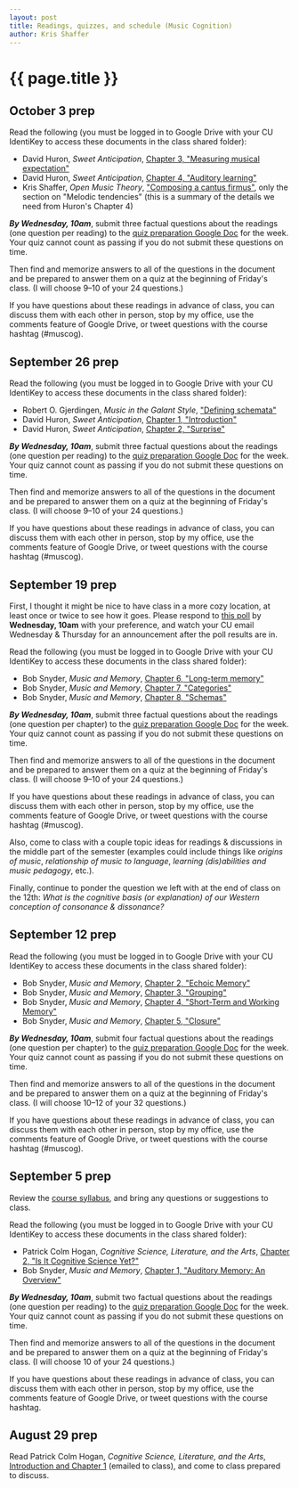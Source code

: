 ```yaml
---
layout: post
title: Readings, quizzes, and schedule (Music Cognition)
author: Kris Shaffer
---
```


# {{ page.title }}

## October 3 prep

Read the following (you must be logged in to Google Drive with your CU IdentiKey to access these documents in the class shared folder):

- David Huron, *Sweet Anticipation*, [Chapter 3, "Measuring musical expectation"](https://drive.google.com/a/colorado.edu/file/d/0B9o4hmKNoi6cZnhZN3ltRFBvNUE/edit?usp=sharing)  
- David Huron, *Sweet Anticipation*, [Chapter 4, "Auditory learning"](https://drive.google.com/a/colorado.edu/file/d/0B9o4hmKNoi6cSjBScVpSSUtYd1U/edit?usp=sharing)  
- Kris Shaffer, *Open Music Theory*, ["Composing a cantus firmus"](http://openmusictheory.com/cantusFirmus.html), only the section on "Melodic tendencies" (this is a summary of the details we need from Huron's Chapter 4)

***By Wednesday, 10am***, submit three factual questions about the readings (one question per reading) to the [quiz preparation Google Doc](https://docs.google.com/a/colorado.edu/document/d/137vVmcydFQRnPry3DEdaQOuWQgFmSGEUkzSBfQZrwq8/edit?usp=sharing) for the week. Your quiz cannot count as passing if you do not submit these questions on time. 

Then find and memorize answers to all of the questions in the document and be prepared to answer them on a quiz at the beginning of Friday's class. (I will choose 9–10 of your 24 questions.)

If you have questions about these readings in advance of class, you can discuss them with each other in person, stop by my office, use the comments feature of Google Drive, or tweet questions with the course hashtag (#muscog).

## September 26 prep

Read the following (you must be logged in to Google Drive with your CU IdentiKey to access these documents in the class shared folder):

- Robert O. Gjerdingen, *Music in the Galant Style*, ["Defining schemata"](https://drive.google.com/a/colorado.edu/file/d/0B9o4hmKNoi6caHZNakRXTktScU0/edit?usp=sharing)  
- David Huron, *Sweet Anticipation*, [Chapter 1, "Introduction"](https://drive.google.com/a/colorado.edu/file/d/0B9o4hmKNoi6cT093OW1DdlIyejQ/edit?usp=sharing)  
- David Huron, *Sweet Anticipation*, [Chapter 2, "Surprise"](https://drive.google.com/a/colorado.edu/file/d/0B9o4hmKNoi6cU3J1aVVtV2RUTkk/edit?usp=sharing)  

***By Wednesday, 10am***, submit three factual questions about the readings (one question per reading) to the [quiz preparation Google Doc](https://docs.google.com/a/colorado.edu/document/d/1cWLhDOFoOXCuVcMvd3c9_rFTJpFanZ0FAAgPdINq7Nk/edit?usp=sharing) for the week. Your quiz cannot count as passing if you do not submit these questions on time. 

Then find and memorize answers to all of the questions in the document and be prepared to answer them on a quiz at the beginning of Friday's class. (I will choose 9–10 of your 24 questions.)

If you have questions about these readings in advance of class, you can discuss them with each other in person, stop by my office, use the comments feature of Google Drive, or tweet questions with the course hashtag (#muscog).


## September 19 prep

First, I thought it might be nice to have class in a more cozy location, at least once or twice to see how it goes. Please respond to [this poll](https://docs.google.com/a/colorado.edu/forms/d/1wNc302IqO_85xnkhEbhMECHReaXDjfBx5qB4HMSA-EQ/viewform) by **Wednesday, 10am** with your preference, and watch your CU email Wednesday & Thursday for an announcement after the poll results are in.

Read the following (you must be logged in to Google Drive with your CU IdentiKey to access these documents in the class shared folder):

- Bob Snyder, *Music and Memory*, [Chapter 6, "Long-term memory"](https://drive.google.com/a/colorado.edu/file/d/0B9o4hmKNoi6cNjlrY2JKY3JlV0E/edit?usp=sharing)  
- Bob Snyder, *Music and Memory*, [Chapter 7, "Categories"](https://drive.google.com/a/colorado.edu/file/d/0B9o4hmKNoi6cTnBfa1NCSVctaHM/edit?usp=sharing)  
- Bob Snyder, *Music and Memory*, [Chapter 8, "Schemas"](https://drive.google.com/a/colorado.edu/file/d/0B9o4hmKNoi6cTzRqZVphaUlRVDA/edit?usp=sharing)  

***By Wednesday, 10am***, submit three factual questions about the readings (one question per chapter) to the [quiz preparation Google Doc](https://docs.google.com/a/colorado.edu/document/d/144vgL_LnmnsuNkM1Jldv-Q0ShmVMZ0ZNfC81coV8Sl4/edit?usp=sharing) for the week. Your quiz cannot count as passing if you do not submit these questions on time. 

Then find and memorize answers to all of the questions in the document and be prepared to answer them on a quiz at the beginning of Friday's class. (I will choose 9–10 of your 24 questions.)

If you have questions about these readings in advance of class, you can discuss them with each other in person, stop by my office, use the comments feature of Google Drive, or tweet questions with the course hashtag (#muscog).

Also, come to class with a couple topic ideas for readings & discussions in the middle part of the semester (examples could include things like *origins of music*, *relationship of music to language*, *learning (dis)abilities and music pedagogy*, etc.).

Finally, continue to ponder the question we left with at the end of class on the 12th: *What is the cognitive basis (or explanation) of our Western conception of consonance & dissonance?*

## September 12 prep

Read the following (you must be logged in to Google Drive with your CU IdentiKey to access these documents in the class shared folder):

- Bob Snyder, *Music and Memory*, [Chapter 2, "Echoic Memory"](https://drive.google.com/a/colorado.edu/file/d/0B9o4hmKNoi6cZ2xaYXB2ZFBMOUk/edit?usp=sharing)  
- Bob Snyder, *Music and Memory*, [Chapter 3, "Grouping"](https://drive.google.com/a/colorado.edu/file/d/0B9o4hmKNoi6celgzaUJjSWtNS28/edit?usp=sharing)  
- Bob Snyder, *Music and Memory*, [Chapter 4, "Short-Term and Working Memory"](https://drive.google.com/a/colorado.edu/file/d/0B9o4hmKNoi6cRVd1bHZKaWxieXM/edit?usp=sharing)  
- Bob Snyder, *Music and Memory*, [Chapter 5, "Closure"](https://drive.google.com/a/colorado.edu/file/d/0B9o4hmKNoi6cTWlVUTV3T09oamc/edit?usp=sharing)  

***By Wednesday, 10am***, submit four factual questions about the readings (one question per chapter) to the [quiz preparation Google Doc](https://docs.google.com/a/colorado.edu/document/d/140ud08vy-oY9IyoB5rdP1UincPH6D0ji-mR_JMyGV_U/edit?usp=sharing) for the week. Your quiz cannot count as passing if you do not submit these questions on time. 

Then find and memorize answers to all of the questions in the document and be prepared to answer them on a quiz at the beginning of Friday's class. (I will choose 10–12 of your 32 questions.)

If you have questions about these readings in advance of class, you can discuss them with each other in person, stop by my office, use the comments feature of Google Drive, or tweet questions with the course hashtag (#muscog).

## September 5 prep

Review the [course syllabus](cognition.html), and bring any questions or suggestions to class.

Read the following (you must be logged in to Google Drive with your CU IdentiKey to access these documents in the class shared folder):

- Patrick Colm Hogan, *Cognitive Science, Literature, and the Arts*, [Chapter 2, "Is It Cognitive Science Yet?"](https://drive.google.com/a/colorado.edu/file/d/0B9o4hmKNoi6cSTF1LTJJb0U1Y1U/edit?usp=sharing)  
- Bob Snyder, *Music and Memory*, [Chapter 1, "Auditory Memory: An Overview"](https://drive.google.com/a/colorado.edu/file/d/0B9o4hmKNoi6cMk85a2lZLWF3bnc/edit?usp=sharing)

***By Wednesday, 10am***, submit two factual questions about the readings (one question per reading) to the [quiz preparation Google Doc](https://docs.google.com/a/colorado.edu/document/d/1rvwR5ID0MzQMD6l_8SvVj5igCbOsWuzwdr-mx7Gfi88/edit?usp=sharing) for the week. Your quiz cannot count as passing if you do not submit these questions on time. 

Then find and memorize answers to all of the questions in the document and be prepared to answer them on a quiz at the beginning of Friday's class. (I will choose 10 of your 24 questions.)

If you have questions about these readings in advance of class, you can discuss them with each other in person, stop by my office, use the comments feature of Google Drive, or tweet questions with the course hashtag.

## August 29 prep

Read Patrick Colm Hogan, *Cognitive Science, Literature, and the Arts*, [Introduction and Chapter 1](https://drive.google.com/a/colorado.edu/file/d/0B9o4hmKNoi6cdHpxc3RlaVVfZmM/edit?usp=sharing) (emailed to class), and come to class prepared to discuss.


